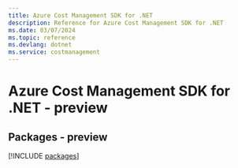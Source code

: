 ```yaml
---
title: Azure Cost Management SDK for .NET
description: Reference for Azure Cost Management SDK for .NET
ms.date: 03/07/2024
ms.topic: reference
ms.devlang: dotnet
ms.service: costmanagement
---
```

# Azure Cost Management SDK for .NET - preview
## Packages - preview
[!INCLUDE [packages](cost-management-index.md)]